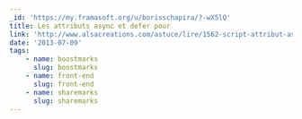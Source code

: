 ```yaml
---
_id: 'https://my.framasoft.org/u/borisschapira/?-wX5lQ'
title: Les attributs async et defer pour
link: 'http://www.alsacreations.com/astuce/lire/1562-script-attribut-async-defer.html'
date: '2013-07-09'
tags:
    - name: boostmarks
      slug: boostmarks
    - name: front-end
      slug: front-end
    - name: sharemarks
      slug: sharemarks
---
```


<div class="markdown"><p></p></div>
